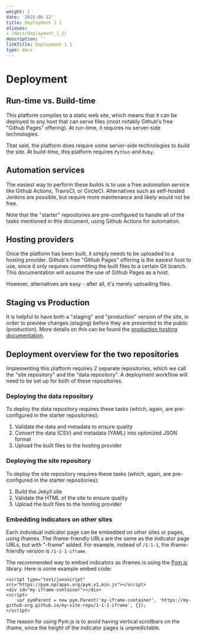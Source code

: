 ```yaml
---
weight: 2
date: '2025-06-12'
title: Deployment 1 1
aliases:
- /docs/deployment_1_1/
description: ''
linkTitle: Deployment 1 1
type: docs
---
```


<h1>Deployment</h1>

## Run-time vs. Build-time

This platform compiles to a static web site, which means that it can be deployed to any host that can serve files (most notably Github's free "Github Pages" offering). At run-time, it requires no server-side technologies.

That said, the platform does require some server-side technologies to *build* the site. At build-time, this platform requires `Python` and `Ruby`.

## Automation services

The easiest way to perform these builds is to use a free automation service like Github Actions, TravisCI, or CircleCI. Alternatives such as self-hosted Jenkins are possible, but require more maintenance and likely would not be free.

Note that the "starter" repositories are pre-configured to handle all of the tasks mentioned in this document, using Github Actions for automation.

## Hosting providers

Once the platform has been built, it simply needs to be uploaded to a hosting provider. Github's free "Github Pages" offering is the easiest host to use, since it only requires committing the built files to a certain Git branch. This documentation will assume the use of Github Pages as a host.

However, alternatives are easy - after all, it's merely uploading files.

## Staging vs Production

It is helpful to have both a "staging" and "production" version of the site, in order to preview changes (staging) before they are presented to the public (production). More details on this can be found the [production hosting documentation](hosting/production.md).

## Deployment overview for the two repositories

Implementing this platform requires 2 separate repositories, which we call the "site repository" and the "data repository". A deployment workflow will need to be set up for both of these repositories.

### Deploying the data repository

To deploy the data repository requires these tasks (which, again, are pre-configured in the starter repositories):

1. Validate the data and metadata to ensure quality
1. Convert the data (CSV) and metadata (YAML) into optimized JSON format
1. Upload the built files to the hosting provider

### Deploying the site repository

To deploy the site repository requires these tasks (which, again, are pre-configured in the starter repositories):

1. Build the Jekyll site
1. Validate the HTML of the site to ensure quality
1. Upload the built files to the hosting provider

### Embedding indicators on other sites

Each individual indicator page can be embedded on other sites or pages, using iframes. The iframe-friendly URLs are the same as the indicator page URLs, but with "-frame" added. For example, instead of `/1-1-1`, the iframe-friendly version is `/1-1-1-iframe`.

The recommended way to embed indicators as iframes is using the [Pym.js](https://blog.apps.npr.org/pym.js/) library. Here is some example embed code:

```
<script type="text/javascript" src="https://pym.nprapps.org/pym.v1.min.js"></script>
<div id="my-iframe-container"></div>
<script>
    var pymParent = new pym.Parent('my-iframe-container', 'https://my-github-org.github.io/my-site-repo/1-1-1-iframe', {});
</script>
```

The reason for using Pym.js is to avoid having vertical scrollbars on the iframe, since the height of the indicator pages is unpredictable.
